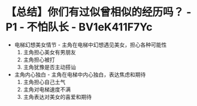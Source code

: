 # 【总结】你们有过似曾相似的经历吗？ - P1 - 不怕队长 - BV1eK411F7Yc

-   电梯幻想美女情节 - 主角在电梯中幻想遇见美女，担心各种可能性
    1.  主角担心美女有男朋友
    2.  主角担心被打
    3.  主角犹豫是否主动搭讪
-   主角内心独白 - 主角在电梯中内心独白，表达焦虑和期待
    1.  主角担心自己土气
    2.  主角对电梯速度不满
    3.  主角表达对美女的喜爱和期待